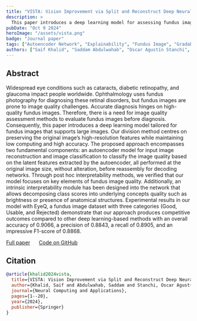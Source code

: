 ```yaml
---
title: "VISTA: Vision Improvement via Split and Reconstruct Deep Neural Network for Fundus Image Quality Assessment"
description: >
  This paper introduces a deep learning model for assessing fundus image quality, essential for diagnosing eye conditions like cataracts and diabetic retinopathy. The model preserves high resolution and includes an autoencoder for reconstruction and classification. Results on the EyeQ dataset show 90.66% accuracy, 88.43% precision, 89.05% recall, and an F1-score of 88.68%.
pubDate: "Oct 9 2024"
heroImage: "/assets/vista.png"
badge: "Journal paper"
tags: ["Autoencoder Network", "Explainability", "Fundus Image", "Gradability", "Interpretability", "Quality Assessment", "Retinal Image"]
authors: ["Saif Khalid", "Saddam Abdulwahab", "Oscar Agustín Stanchi", "Facundo Manuel Quiroga", "Franco Ronchetti", "Domenec Puig", "Hatem A. Rashwan"]
---
```


## Abstract

Widespread eye conditions such as cataracts, diabetic retinopathy, and glaucoma impact people worldwide. Ophthalmology uses fundus photography for diagnosing these retinal disorders, but fundus images are prone to image quality challenges. Accurate diagnosis hinges on high-quality fundus images. Therefore, there is a need for image quality assessment methods to evaluate fundus images before diagnosis. Consequently, this paper introduces a deep learning model tailored for fundus images that supports large images. Our division method centres on preserving the original image’s high-resolution features while maintaining low computing and high accuracy. The proposed approach encompasses two fundamental components: an autoencoder model for input image reconstruction and image classification to classify the image quality based on the latent features extracted by the autoencoder, all performed at the original image size, without alteration, before reassembly for decoding networks. Through post hoc interpretability methods, we verified that our model focuses on key elements of fundus image quality. Additionally, an intrinsic interpretability module has been designed into the network that allows decomposing class scores into underlying concepts quality such as brightness or presence of anatomical structures. Experimental results in our model with EyeQ, a fundus image dataset with three categories (Good, Usable, and Rejected) demonstrate that our approach produces competitive outcomes compared to other deep learning-based methods with an overall accuracy of 0.9066, a precision of 0.8843, a recall of 0.8905, and an impressive F1-score of 0.8868.

<!-- The code is publicly available at https://github.com/saifalkhaldiurv/VISTA_-Image-Quality-Assessment. -->

<div class="mt-8">
    <a class="btn" href="https://link.springer.com/article/10.1007/s00521-024-10174-6" target="_blank"> Full paper</a>
    <span style="margin:10px"></span>
    <a class="btn" href="https://github.com/midusi/fundus-vista" target="_blank"> Code on GitHub</a>
</div>

## Citation

```bibtex
@article{khalid2024vista,
  title={VISTA: Vision Improvement via Split and Reconstruct Deep Neural Network for Fundus Image Quality Assessment},
  author={Khalid, Saif and Abdulwahab, Saddam and Stanchi, Oscar Agust{\'\i}n and Quiroga, Facundo Manuel and Ronchetti, Franco and Puig, Domenec and Rashwan, Hatem A},
  journal={Neural Computing and Applications},
  pages={1--20},
  year={2024},
  publisher={Springer}
}
